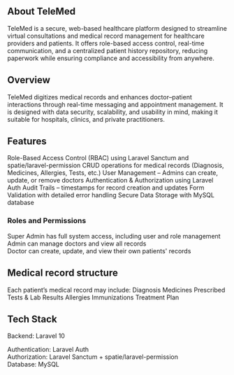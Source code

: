 <!-- <p align="center"><img src="" width="400" alt="Laravel Logo"></a></p> -->

## About TeleMed

TeleMed is a secure, web-based healthcare platform designed to streamline virtual consultations and medical record management for healthcare providers and patients.
It offers role-based access control, real-time communication, and a centralized patient history repository, reducing paperwork while ensuring compliance and accessibility from anywhere.

## Overview

TeleMed digitizes medical records and enhances doctor–patient interactions through real-time messaging and appointment management.
It is designed with data security, scalability, and usability in mind, making it suitable for hospitals, clinics, and private practitioners.

## Features

Role-Based Access Control (RBAC) using Laravel Sanctum and spatie/laravel-permission
CRUD operations for medical records (Diagnosis, Medicines, Allergies, Tests, etc.)
User Management – Admins can create, update, or remove doctors
Authentication & Authorization using Laravel Auth
Audit Trails – timestamps for record creation and updates
Form Validation with detailed error handling
Secure Data Storage with MySQL database

### Roles and Permissions

Super Admin	has full system access, including user and role management <br>
Admin can manage doctors and view all records<br>
Doctor	can create, update, and view their own patients' records<br>

## Medical record structure
Each patient’s medical record may include:
Diagnosis
Medicines Prescribed
Tests & Lab Results
Allergies
Immunizations
Treatment Plan

## Tech Stack

Backend: Laravel 10 <br>
<!-- Frontend: Blade (with Bootstrap)<br> -->
Authentication: Laravel Auth<br>
Authorization:  Laravel Sanctum + spatie/laravel-permission<br>
Database: MySQL<br>

